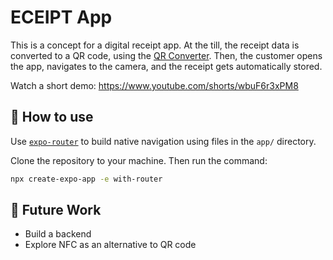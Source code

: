 # ECEIPT App

This is a concept for a digital receipt app. At the till, the receipt data is converted to a QR code, using the [QR Converter](https://github.com/calwinship/QR-Code-Generator). Then, the customer opens the app, navigates to the camera, and the receipt gets automatically stored. 

Watch a short demo: https://www.youtube.com/shorts/wbuF6r3xPM8

## 📝 How to use

Use [`expo-router`](https://expo.github.io/router) to build native navigation using files in the `app/` directory.

Clone the repository to your machine. Then run the command: 
```sh
npx create-expo-app -e with-router
```
## 🚀 Future Work

- Build a backend 
- Explore NFC as an alternative to QR code
